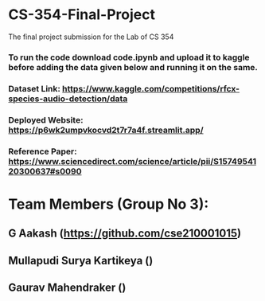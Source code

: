 # CS-354-Final-Project
The final project submission for the Lab of CS 354

### To run the code download code.ipynb and upload it to kaggle before adding the data given below and running it on the same.
### Dataset Link: https://www.kaggle.com/competitions/rfcx-species-audio-detection/data
### Deployed Website: https://p6wk2umpvkocvd2t7r7a4f.streamlit.app/
### Reference Paper: https://www.sciencedirect.com/science/article/pii/S1574954120300637#s0090

# Team Members (Group No 3):

## G Aakash (https://github.com/cse210001015)
## Mullapudi Surya Kartikeya ()
## Gaurav Mahendraker ()
